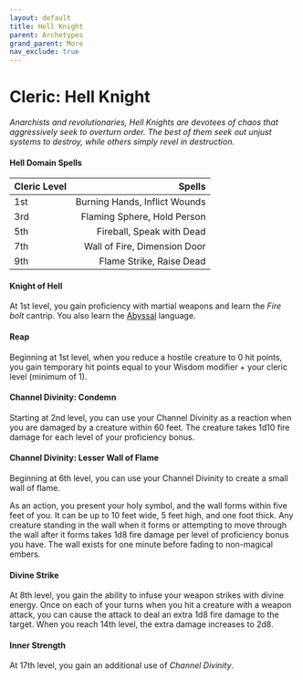 ```yaml
---
layout: default
title: Hell Knight
parent: Archetypes
grand_parent: More
nav_exclude: true
---
```


# Cleric: Hell Knight

_Anarchists and revolutionaries, Hell Knights are devotees of chaos that aggressively seek to overturn order. The best of them seek out unjust systems to destroy, while others simply revel in destruction._


#### Hell Domain Spells

| Cleric Level |                        Spells |
| :----------- | ----------------------------: |
| 1st          | Burning Hands, Inflict Wounds |
| 3rd          |   Flaming Sphere, Hold Person |
| 5th          |     Fireball, Speak with Dead |
| 7th          |  Wall of Fire, Dimension Door |
| 9th          |      Flame Strike, Raise Dead |

#### Knight of Hell

At 1st level, you gain proficiency with martial weapons and learn the *Fire bolt* cantrip. You also learn the [Abyssal](../../docs/adventuring/languages#abyssal) language.

#### Reap

Beginning at 1st level, when you reduce a hostile creature to 0 hit points, you gain temporary hit points equal to your Wisdom modifier + your cleric level (minimum of 1).


#### Channel Divinity: Condemn

Starting at 2nd level, you can use your Channel Divinity as a reaction when you are damaged by a creature within 60 feet. The creature takes 1d10 fire damage for each level of your proficiency bonus.


#### Channel Divinity: Lesser Wall of Flame

Beginning at 6th level, you can use your Channel Divinity to create a small wall of flame.

As an action, you present your holy symbol, and the wall forms within five feet of you. It can be up to 10 feet wide, 5 feet high, and one foot thick. Any creature standing in the wall when it forms or attempting to move through the wall after it forms takes 1d8 fire damage per level of proficiency bonus you have. The wall exists for one minute before fading to non-magical embers.


#### Divine Strike
At 8th level, you gain the ability to infuse your weapon strikes with divine energy. Once on each of your turns when you hit a creature with a weapon attack, you can cause the attack to deal an extra 1d8 fire damage to the target. When you reach 14th level, the extra damage increases to 2d8.


#### Inner Strength

At 17th level, you gain an additional use of _Channel Divinity_.